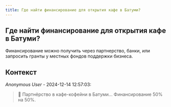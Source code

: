 ```yaml
---
title: Где найти финансирование для открытия кафе в Батуми?
---
```


## Где найти финансирование для открытия кафе в Батуми?

Финансирование можно получить через партнерство, банки, или запросить гранты у местных фондов поддержки бизнеса.

## Контекст

_Anonymous User_ - 2024-12-14 12:57:03:

> 🤝 Партнёрство в кафе-кофейни в Батуми... Финансирование 50% на 50%.
